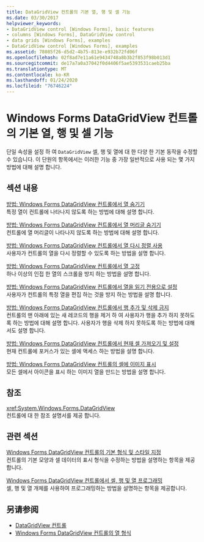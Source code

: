 ```yaml
---
title: DataGridView 컨트롤의 기본 열, 행 및 셀 기능
ms.date: 03/30/2017
helpviewer_keywords:
- DataGridView control [Windows Forms], basic features
- columns [Windows Forms], DataGridView control
- data grids [Windows Forms], examples
- DataGridView control [Windows Forms], examples
ms.assetid: 78085f26-d5d2-4b75-813e-e932b72fd06f
ms.openlocfilehash: 02f8ad7e11a61e9434748a8b3b2f853f98b013d1
ms.sourcegitcommit: de17a7a0a37042f0d4406f5ae5393531caeb25ba
ms.translationtype: MT
ms.contentlocale: ko-KR
ms.lasthandoff: 01/24/2020
ms.locfileid: "76746224"
---
```

# <a name="basic-column-row-and-cell-features-in-the-windows-forms-datagridview-control"></a>Windows Forms DataGridView 컨트롤의 기본 열, 행 및 셀 기능
단일 속성을 설정 하 여 `DataGridView` 셀, 행 및 열에 대 한 다양 한 기본 동작을 수정할 수 있습니다. 이 단원의 항목에서는 이러한 기능 중 가장 일반적으로 사용 되는 몇 가지 방법에 대해 설명 합니다.  
  
## <a name="in-this-section"></a>섹션 내용  
 [방법: Windows Forms DataGridView 컨트롤에서 열 숨기기](how-to-hide-columns-in-the-windows-forms-datagridview-control.md)  
 특정 열이 컨트롤에 나타나지 않도록 하는 방법에 대해 설명 합니다.  
  
 [방법: Windows Forms DataGridView 컨트롤에서 열 머리글 숨기기](how-to-hide-column-headers-in-the-windows-forms-datagridview-control.md)  
 컨트롤에 열 머리글이 나타나지 않도록 하는 방법에 대해 설명 합니다.  
  
 [방법: Windows Forms DataGridView 컨트롤에서 열 다시 정렬 사용](how-to-enable-column-reordering-in-the-windows-forms-datagridview-control.md)  
 사용자가 컨트롤의 열을 다시 정렬할 수 있도록 하는 방법을 설명 합니다.  
  
 [방법: Windows Forms DataGridView 컨트롤에서 열 고정](how-to-freeze-columns-in-the-windows-forms-datagridview-control.md)  
 하나 이상의 인접 한 열의 스크롤을 방지 하는 방법을 설명 합니다.  
  
 [방법: Windows Forms DataGridView 컨트롤에서 열을 읽기 전용으로 설정](how-to-make-columns-read-only-in-the-windows-forms-datagridview-control.md)  
 사용자가 컨트롤의 특정 열을 편집 하는 것을 방지 하는 방법을 설명 합니다.  
  
 [방법: Windows Forms DataGridView 컨트롤에서 행 추가 및 삭제 금지](prevent-row-addition-and-deletion-datagridview.md)  
 컨트롤의 맨 아래에 있는 새 레코드의 행을 제거 하 여 사용자가 행을 추가 하지 못하도록 하는 방법에 대해 설명 합니다. 사용자가 행을 삭제 하지 못하도록 하는 방법에 대해서도 설명 합니다.  
  
 [방법: Windows Forms DataGridView 컨트롤에서 현재 셀 가져오기 및 설정](get-and-set-the-current-cell-wf-datagridview-control.md)  
 현재 컨트롤에 포커스가 있는 셀에 액세스 하는 방법을 설명 합니다.  
  
 [방법: Windows Forms DataGridView 컨트롤의 셀에 이미지 표시](how-to-display-images-in-cells-of-the-windows-forms-datagridview-control.md)  
 모든 셀에서 아이콘을 표시 하는 이미지 열을 만드는 방법을 설명 합니다.  
  
## <a name="reference"></a>참조  
 <xref:System.Windows.Forms.DataGridView>  
 컨트롤에 대 한 참조 설명서를 제공 합니다.  
  
## <a name="related-sections"></a>관련 섹션  
 [Windows Forms DataGridView 컨트롤의 기본 형식 및 스타일 지정](basic-formatting-and-styling-in-the-windows-forms-datagridview-control.md)  
 컨트롤의 기본 모양과 셀 데이터의 표시 형식을 수정하는 방법을 설명하는 항목을 제공합니다.  
  
 [Windows Forms DataGridView 컨트롤에서 셀, 행 및 열 프로그래밍](programming-with-cells-rows-and-columns-in-the-datagrid.md)  
 셀, 행 및 열 개체를 사용하여 프로그래밍하는 방법을 설명하는 항목을 제공합니다.  
  
## <a name="see-also"></a>另请参阅

- [DataGridView 컨트롤](datagridview-control-windows-forms.md)
- [Windows Forms DataGridView 컨트롤의 열 형식](column-types-in-the-windows-forms-datagridview-control.md)
